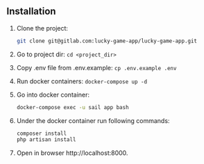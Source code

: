 ## Installation
1. Clone the project:
    ```bash 
    git clone git@gitlab.com:lucky-game-app/lucky-game-app.git
    ```
2. Go to project dir: ``cd <project_dir>``

3. Copy .env file from .env.example: ``cp .env.example .env``
4. Run docker containers: ``docker-compose up -d``
5. Go into docker container:
    ```bash 
    docker-compose exec -u sail app bash
    ```
6. Under the docker container run following commands:
    ```bash
    composer install
    php artisan install
    ```
7. Open in browser http://localhost:8000.
   
